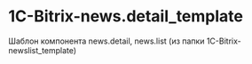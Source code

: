 # 1C-Bitrix-news.detail_template
Шаблон компонента news.detail, news.list (из папки 1C-Bitrix-newslist_template)
